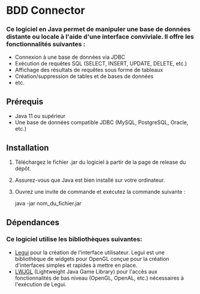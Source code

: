
# BDD Connector
### Ce logiciel en Java permet de manipuler une base de données distante ou locale à l'aide d'une interface conviviale. Il offre les fonctionnalités suivantes :

 - Connexion à une base de données via JDBC
 - Exécution de requêtes SQL (SELECT, INSERT, UPDATE, DELETE, etc.)
 - Affichage des résultats de requêtes sous forme de tableaux
 - Création/suppression de tables et de bases de données
 - etc.

## Prérequis

 - Java 11 ou supérieur
 - Une base de données compatible JDBC (MySQL, PostgreSQL, Oracle, etc.)

## Installation 

 1.  Téléchargez le fichier .jar du logiciel à partir de la page de release du dépôt.
 2.  Assurez-vous que Java est bien installé sur votre ordinateur.
 3. Ouvrez une invite de commande et exécutez la commande suivante :

    java -jar nom_du_fichier.jar

## Dépendances 
### Ce logiciel utilise les bibliothèques suivantes:

 - [Legui](https://github.com/SpinyOwl/legui) pour la création de l'interface utilisateur. Legui est une bibliothèque de widgets pour OpenGL conçue pour la création d'interfaces simples et rapides à mettre en place.
 - [LWJGL](https://www.lwjgl.org/) (Lightweight Java Game Library) pour l'accès aux fonctionnalités de bas niveau (OpenGL, OpenAL, etc.) nécessaires à l'exécution de Legui.
